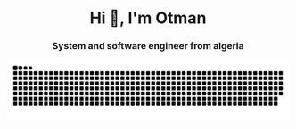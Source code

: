 <h1 align="center">Hi 👋, I'm Otman
<h3 align="center">System and software engineer from algeria</h3>

![Snake animation](https://github.com/otmanLAHRECHE/otmanLAHRECHE/blob/output/github-contribution-grid-snake.svg)
